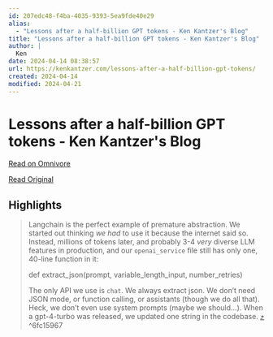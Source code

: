 ```yaml
---
id: 207edc48-f4ba-4035-9393-5ea9fde40e29
alias:
  - "Lessons after a half-billion GPT tokens - Ken Kantzer's Blog"
title: "Lessons after a half-billion GPT tokens - Ken Kantzer's Blog"
author: |
  Ken
date: 2024-04-14 08:38:57
url: https://kenkantzer.com/lessons-after-a-half-billion-gpt-tokens/
created: 2024-04-14
modified: 2024-04-21
---
```


# Lessons after a half-billion GPT tokens - Ken Kantzer's Blog

[Read on Omnivore](https://omnivore.app/me/https-kenkantzer-com-lessons-after-a-half-billion-gpt-tokens-18edb8b7dd8)

[Read Original](https://kenkantzer.com/lessons-after-a-half-billion-gpt-tokens/)

## Highlights

> Langchain is the perfect example of premature abstraction. We started out thinking _we had_ to use it because the internet said so. Instead, millions of tokens later, and probably 3-4 _very_ diverse LLM features in production, and our `openai_service` file still has only one, 40-line function in it:
> 
> def extract_json(prompt, variable_length_input, number_retries)
> 
> The only API we use is `chat`. We always extract json. We don’t need JSON mode, or function calling, or assistants (though we do all that). Heck, we don’t even use system prompts (maybe we should…). When a gpt-4-turbo was released, we updated one string in the codebase. [⤴️](https://omnivore.app/me/https-kenkantzer-com-lessons-after-a-half-billion-gpt-tokens-18edb8b7dd8#6fc15967-8a02-4053-96ef-ee93828b225d)  ^6fc15967

